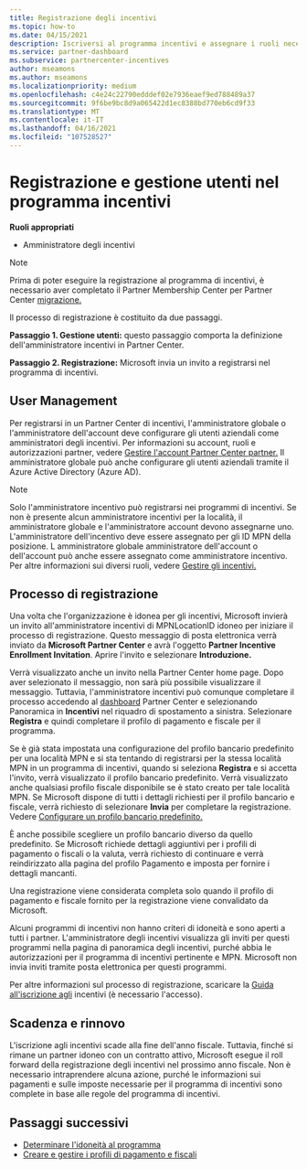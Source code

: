 ```yaml
---
title: Registrazione degli incentivi
ms.topic: how-to
ms.date: 04/15/2021
description: Iscriversi al programma incentivi e assegnare i ruoli necessari per la gestione degli utenti. Questo articolo descrive il processo di registrazione.
ms.service: partner-dashboard
ms.subservice: partnercenter-incentives
author: mseamons
ms.author: mseamons
ms.localizationpriority: medium
ms.openlocfilehash: c4e24c22790edddef02e7936eaef9ed788489a37
ms.sourcegitcommit: 9f6be9bc8d9a065422d1ec8388bd770eb6cd9f33
ms.translationtype: MT
ms.contentlocale: it-IT
ms.lasthandoff: 04/16/2021
ms.locfileid: "107528527"
---
```

# <a name="enrollment-and-user-management-in-the-incentives-program"></a>Registrazione e gestione utenti nel programma incentivi

**Ruoli appropriati**

- Amministratore degli incentivi

>[!NOTE]
>Prima di poter eseguire la registrazione al programma di incentivi, è necessario aver completato il Partner Membership Center per Partner Center [migrazione.](prepare-pmc-pc-migration.md)

Il processo di registrazione è costituito da due passaggi.

**Passaggio 1. Gestione utenti:** questo passaggio comporta la definizione dell'amministratore incentivi in Partner Center.

**Passaggio 2. Registrazione:** Microsoft invia un invito a registrarsi nel programma di incentivi.

## <a name="user-management"></a>User Management

Per registrarsi in un Partner Center di incentivi, l'amministratore globale o l'amministratore dell'account deve configurare gli utenti aziendali come amministratori degli incentivi. Per informazioni su account, ruoli e autorizzazioni partner, vedere [Gestire l'account Partner Center partner.](partner-center-account-setup.md) Il amministratore globale può anche configurare gli utenti aziendali tramite il Azure Active Directory (Azure AD).

>[!NOTE]
>Solo l'amministratore incentivo può registrarsi nei programmi di incentivi. Se non è presente alcun amministratore incentivi per la località, il amministratore globale e l'amministratore account devono assegnarne uno. L'amministratore dell'incentivo deve essere assegnato per gli ID MPN della posizione. L amministratore globale amministratore dell'account o dell'account può anche essere assegnato come amministratore incentivo. Per altre informazioni sui diversi ruoli, vedere [Gestire gli incentivi.](permissions-overview.md#manage-incentives)

## <a name="enrollment-process"></a>Processo di registrazione

Una volta che l'organizzazione è idonea per gli incentivi, Microsoft invierà un invito all'amministratore incentivi di MPNLocationID idoneo per iniziare il processo di registrazione. Questo messaggio di posta elettronica verrà inviato da **Microsoft Partner Center** e avrà l'oggetto **Partner Incentive Enrollment Invitation**. Aprire l'invito e selezionare **Introduzione.**

Verrà visualizzato anche un invito nella Partner Center home page. Dopo aver selezionato il messaggio, non sarà più possibile visualizzare il messaggio. Tuttavia, l'amministratore incentivi può comunque completare il processo accedendo al [dashboard](https://partner.microsoft.com/dashboard/) Partner Center e selezionando Panoramica in **Incentivi** nel riquadro di spostamento a sinistra.  Selezionare **Registra** e quindi completare il profilo di pagamento e fiscale per il programma.

Se è già stata impostata una configurazione del profilo bancario predefinito per una località MPN e si sta tentando di registrarsi per la stessa località MPN in un programma di incentivi, quando si seleziona **Registra** e si accetta l'invito, verrà visualizzato il profilo bancario predefinito. Verrà visualizzato anche qualsiasi profilo fiscale disponibile se è stato creato per tale località MPN. Se Microsoft dispone di tutti i dettagli richiesti per il profilo bancario e fiscale, verrà richiesto di selezionare **Invia** per completare la registrazione. Vedere [Configurare un profilo bancario predefinito.](incentives-create-and-manage-your-payout-and-tax-profiles.md#set-up-a-default-bank-profile)

È anche possibile scegliere un profilo bancario diverso da quello predefinito. Se Microsoft richiede dettagli aggiuntivi per i profili di pagamento  o fiscali o la  valuta, verrà richiesto di continuare e verrà reindirizzato alla pagina del profilo Pagamento e imposta per fornire i dettagli mancanti. 

Una registrazione viene considerata completa solo quando il profilo di pagamento e fiscale fornito per la registrazione viene convalidato da Microsoft.

Alcuni programmi di incentivi non hanno criteri di idoneità e sono aperti a tutti i partner. L'amministratore degli incentivi visualizza gli inviti per questi programmi nella pagina di panoramica degli incentivi, purché abbia le autorizzazioni per il programma di incentivi pertinente e MPN. Microsoft non invia inviti tramite posta elettronica per questi programmi.

Per altre informazioni sul processo di registrazione, scaricare la [Guida all'iscrizione agli](https://partner.microsoft.com/resources/detail/partner-center-incentives-enrollment-pdf) incentivi (è necessario l'accesso).

## <a name="expiration-and-renewal"></a>Scadenza e rinnovo

L'iscrizione agli incentivi scade alla fine dell'anno fiscale. Tuttavia, finché si rimane un partner idoneo con un contratto attivo, Microsoft esegue il roll forward della registrazione degli incentivi nel prossimo anno fiscale. Non è necessario intraprendere alcuna azione, purché le informazioni sui pagamenti e sulle imposte necessarie per il programma di incentivi sono complete in base alle regole del programma di incentivi.

## <a name="next-steps"></a>Passaggi successivi

- [Determinare l'idoneità al programma](incentives-determined-your-program-eligibility.md)
- [Creare e gestire i profili di pagamento e fiscali](incentives-create-and-manage-your-payout-and-tax-profiles.md)
